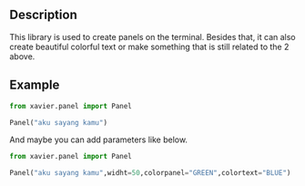 ## Description
This library is used to create panels on the terminal. Besides that, it can also create beautiful colorful text or make something that is still related to the 2 above.

## Example
```python
from xavier.panel import Panel

Panel("aku sayang kamu")
```
And maybe you can add parameters like below.

```python
from xavier.panel import Panel

Panel("aku sayang kamu",widht=50,colorpanel="GREEN",colortext="BLUE")
